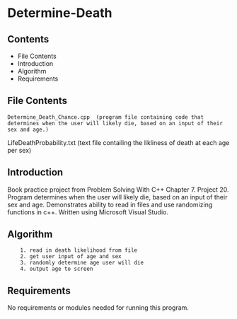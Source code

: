 # Determine-Death

Contents
---------------------
* File Contents
* Introduction
* Algorithm
* Requirements

## File Contents
	
	Determine_Death_Chance.cpp  (program file containing code that determines when the user will likely die, based on an input of their sex and age.)
  LifeDeathProbability.txt    (text file contailing the likliness of death at each age per sex)

## Introduction
Book practice project from Problem Solving With C++ Chapter 7. Project 20.
Program determines when the user will likely die, based on an input of their sex and age. Demonstrates ability to read in files and use randomizing functions in c++.
Written using Microsoft Visual Studio. 

## Algorithm

		1. read in death likelihood from file
		2. get user input of age and sex
		3. randomly determine age user will die
		4. output age to screen

## Requirements
No requirements or modules needed for running this program.
